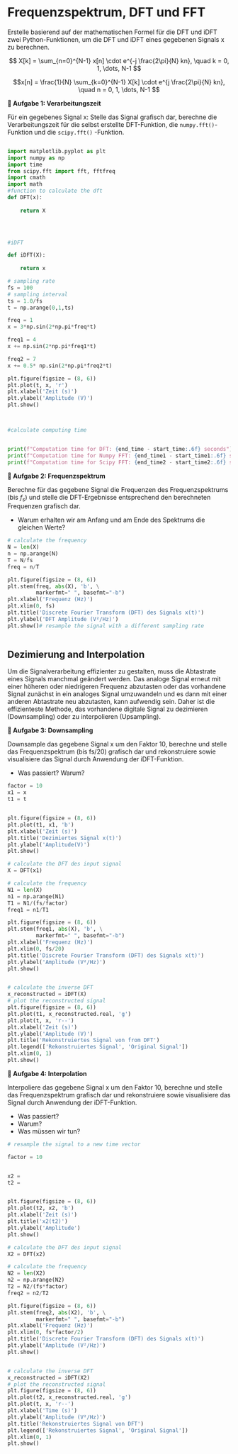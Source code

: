 # Frequenzspektrum, DFT und FFT

Erstelle basierend auf der mathematischen Formel für die DFT und iDFT zwei Python-Funktionen, um die DFT und iDFT eines gegebenen Signals 
x zu berechnen.

$$ X[k] = \sum_{n=0}^{N-1} x[n] \cdot e^{-j \frac{2\pi}{N} kn}, \quad k = 0, 1, \dots, N-1 $$

```math
x[n] = \frac{1}{N} \sum_{k=0}^{N-1} X[k] \cdot e^{j \frac{2\pi}{N} kn}, \quad n = 0, 1, \dots, N-1 
```


**📝  Aufgabe 1: Verarbeitungszeit**

Für ein gegebenes Signal x: Stelle das Signal grafisch dar, berechne die Verarbeitungszeit für die selbst erstellte DFT-Funktion, die `numpy.fft()`-Funktion und die `scipy.fft()` -Funktion.


```python

import matplotlib.pyplot as plt
import numpy as np
import time
from scipy.fft import fft, fftfreq
import cmath
import math
#function to calculate the dft
def DFT(x): 
   
    return X

    


#iDFT

def iDFT(X):
    
    return x

# sampling rate
fs = 100
# sampling interval
ts = 1.0/fs
t = np.arange(0,1,ts)

freq = 1
x = 3*np.sin(2*np.pi*freq*t)

freq1 = 4
x += np.sin(2*np.pi*freq1*t)

freq2 = 7   
x += 0.5* np.sin(2*np.pi*freq2*t)

plt.figure(figsize = (8, 6))
plt.plot(t, x, 'r')
plt.xlabel('Zeit (s)')
plt.ylabel('Amplitude (V)')
plt.show()



#calculate computing time


print(f"Computation time for DFT: {end_time - start_time:.6f} seconds")
print(f"Computation time for Numpy FFT: {end_time1 - start_time1:.6f} seconds")
print(f"Computation time for Scipy FFT: {end_time2 - start_time2:.6f} seconds")


```

**📝  Aufgabe 2: Frequenzspektrum**

Berechne für das gegebene Signal die Frequenzen des Frequenzspektrums (bis $f_s$) und stelle die DFT-Ergebnisse entsprechend den berechneten Frequenzen grafisch dar.
- Warum erhalten wir am Anfang und am Ende des Spektrums die gleichen Werte?


```python
# calculate the frequency
N = len(X)
n = np.arange(N)
T = N/fs
freq = n/T 

plt.figure(figsize = (8, 6))
plt.stem(freq, abs(X), 'b', \
         markerfmt=" ", basefmt="-b")
plt.xlabel('Frequenz (Hz)')
plt.xlim(0, fs)
plt.title('Discrete Fourier Transform (DFT) des Signals x(t)')
plt.ylabel('DFT Amplitude (V²/Hz)')
plt.show()# resample the signal with a different sampling rate
 
```

## Dezimierung and Interpolation

Um die Signalverarbeitung effizienter zu gestalten, muss die Abtastrate eines Signals manchmal geändert werden. Das analoge Signal erneut mit einer höheren oder niedrigeren Frequenz abzutasten oder das vorhandene Signal zunächst in ein analoges Signal umzuwandeln und es dann mit einer anderen Abtastrate neu abzutasten, kann aufwendig sein. Daher ist die effizienteste Methode, das vorhandene digitale Signal zu dezimieren (Downsampling) oder zu interpolieren (Upsampling).

**📝  Aufgabe 3: Downsampling**

Downsample das gegebene Signal x um den Faktor 10, berechne und stelle das Frequenzspektrum (bis fs/20) grafisch dar und rekonstruiere sowie visualisiere das Signal durch Anwendung der iDFT-Funktion.
- Was passiert? Warum?


```python
factor = 10
x1 = x
t1 = t


plt.figure(figsize = (8, 6))
plt.plot(t1, x1, 'b')
plt.xlabel('Zeit (s)')
plt.title('Dezimiertes Signal x(t)')
plt.ylabel('Amplitude(V)')
plt.show()

# calculate the DFT des input signal
X = DFT(x1)

# calculate the frequency
N1 = len(X)
n1 = np.arange(N1)
T1 = N1/(fs/factor)
freq1 = n1/T1 

plt.figure(figsize = (8, 6))
plt.stem(freq1, abs(X), 'b', \
         markerfmt=" ", basefmt="-b")
plt.xlabel('Frequenz (Hz)')
plt.xlim(0, fs/20)
plt.title('Discrete Fourier Transform (DFT) des Signals x(t)')
plt.ylabel('Amplitude (V²/Hz)')
plt.show()


# calculate the inverse DFT
x_reconstructed = iDFT(X)
# plot the reconstructed signal
plt.figure(figsize = (8, 6))
plt.plot(t1, x_reconstructed.real, 'g')
plt.plot(t, x, 'r--')
plt.xlabel('Zeit (s)')
plt.ylabel('Amplitude (V)')
plt.title('Rekonstruiertes Signal von from DFT')
plt.legend(['Rekonstruiertes Signal', 'Original Signal'])
plt.xlim(0, 1)
plt.show()

```

**📝  Aufgabe 4: Interpolation**

Interpoliere das gegebene Signal x um den Faktor 10, berechne und stelle das Frequenzspektrum grafisch dar und rekonstruiere sowie visualisiere das Signal durch Anwendung der iDFT-Funktion.
- Was passiert? 
- Warum?
- Was müssen wir tun?


```python
# resample the signal to a new time vector

factor = 10


x2 = 
t2 = 


plt.figure(figsize = (8, 6))
plt.plot(t2, x2, 'b')
plt.xlabel('Zeit (s)')
plt.title('x2(t2)')
plt.ylabel('Amplitude')
plt.show()

# calculate the DFT des input signal
X2 = DFT(x2)

# calculate the frequency
N2 = len(X2)
n2 = np.arange(N2)
T2 = N2/(fs*factor)
freq2 = n2/T2 

plt.figure(figsize = (8, 6))
plt.stem(freq2, abs(X2), 'b', \
         markerfmt=" ", basefmt="-b")
plt.xlabel('Frequenz (Hz)')
plt.xlim(0, fs*factor/2)
plt.title('Discrete Fourier Transform (DFT) des Signals x(t)')
plt.ylabel('Amplitude (V²/Hz)')
plt.show()


# calculate the inverse DFT
x_reconstructed = iDFT(X2)
# plot the reconstructed signal
plt.figure(figsize = (8, 6))
plt.plot(t2, x_reconstructed.real, 'g')
plt.plot(t, x, 'r--')
plt.xlabel('Time (s)')
plt.ylabel('Amplitude (V²/Hz)')
plt.title('Rekonstruiertes Signal von DFT')
plt.legend(['Rekonstruiertes Signal', 'Original Signal'])
plt.xlim(0, 1)
plt.show()
```

